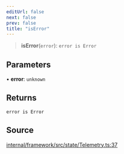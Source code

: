 ```yaml
---
editUrl: false
next: false
prev: false
title: "isError"
---
```


> **isError**(`error`): `error is Error`

## Parameters

• **error**: `unknown`

## Returns

`error is Error`

## Source

[internal/framework/src/state/Telemetry.ts:37](https://github.com/nodenogg-in/alpha-p2p/blob/aa60360/internal/framework/src/state/Telemetry.ts#L37)
